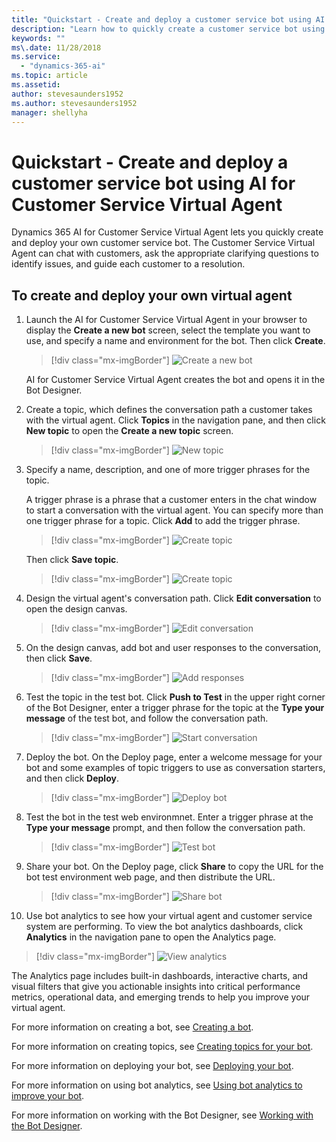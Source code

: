 ```yaml
---
title: "Quickstart - Create and deploy a customer service bot using AI for Customer Service Virtual Agent"
description: "Learn how to quickly create a customer service bot using AI for Customer Service Virtual Agent."
keywords: ""
ms\.date: 11/28/2018
ms.service:
  - "dynamics-365-ai"
ms.topic: article
ms.assetid: 
author: stevesaunders1952
ms.author: stevesaunders1952
manager: shellyha
---
```


# Quickstart - Create and deploy a customer service bot using AI for Customer Service Virtual Agent

Dynamics 365 AI for Customer Service Virtual Agent lets you quickly create and deploy your own customer service bot. The Customer Service Virtual Agent can chat with customers, ask the appropriate clarifying questions to identify issues, and guide each customer to a resolution.

## To create and deploy your own virtual agent

1. Launch the AI for Customer Service Virtual Agent in your browser to display the **Create a new bot** screen, select the template you want to use, and specify a name and environment for the bot. Then click **Create**.

   > [!div class="mx-imgBorder"]
   > ![Create a new bot](media/create-bot-2.PNG)

    AI for Customer Service Virtual Agent creates the bot and opens it in the Bot Designer.

2. Create a topic, which defines the conversation path a customer takes with the virtual agent. Click **Topics** in the navigation pane, and then click **New topic** to open the **Create a new topic** screen.

   > [!div class="mx-imgBorder"]
   > ![New topic](media/create-topic-2.png)

3. Specify a name, description, and one of more trigger phrases for the topic.

    A trigger phrase is a phrase that a customer enters in the chat window to start a conversation with the virtual agent. You can specify more than one trigger phrase for a topic. Click **Add** to add the trigger phrase.

   > [!div class="mx-imgBorder"]
   > ![Create topic](media/create-topic-3-1.png)

    Then click **Save topic**.

   > [!div class="mx-imgBorder"]
   > ![Create topic](media/create-topic-3-2.png)

4. Design the virtual agent's conversation path. Click **Edit conversation** to open the design canvas.

   > [!div class="mx-imgBorder"]
   > ![Edit conversation](media/create-topic-8-1.png)

5. On the design canvas, add bot and user responses to the conversation, then click **Save**.

   > [!div class="mx-imgBorder"]
   > ![Add responses](media/quickstart-1.png)

6. Test the topic in the test bot. Click **Push to Test** in the upper right corner of the Bot Designer, enter a trigger phrase for the topic at the **Type your message** of the test bot, and follow the conversation path.

   > [!div class="mx-imgBorder"]
   > ![Start conversation](media/create-topic-21.png)

7. Deploy the bot. On the Deploy page, enter a welcome message for your bot and some examples of topic triggers to use as conversation starters, and then click **Deploy**.

   > [!div class="mx-imgBorder"]
   > ![Deploy bot](media/deploy-bot-2.png)

8. Test the bot in the test web environmnet. Enter a trigger phrase at the **Type your message** prompt, and then follow the conversation path.

   > [!div class="mx-imgBorder"]
   > ![Test bot](media/deploy-bot-4.png)

9. Share your bot. On the Deploy page, click **Share** to copy the URL for the bot test environment web page, and then distribute the URL.

   > [!div class="mx-imgBorder"]
   > ![Share bot](media/deploy-bot-5.png)

10. Use bot analytics to see how your virtual agent and customer service system are performing. To view the bot analytics dashboards, click **Analytics** in the navigation pane to open the Analytics page.

   > [!div class="mx-imgBorder"]
   > ![View analytics](media/quickstart-2.png)

The Analytics page includes built-in dashboards, interactive charts, and visual filters that give you actionable insights into critical performance metrics, operational data, and emerging trends to help you improve your virtual agent.

For more information on creating a bot, see [Creating a bot](getting-started-create-bot.md).

For more information on creating topics, see [Creating topics for your bot](getting-started-create-topics.md).

For more information on deploying your bot, see [Deploying your bot](getting-started-deploy.md).

For more information on using bot analytics, see [Using bot analytics to improve your bot](getting-started-analytics.md).

For more information on working with the Bot Designer, see [Working with the Bot Designer](getting-started-bot-designer).